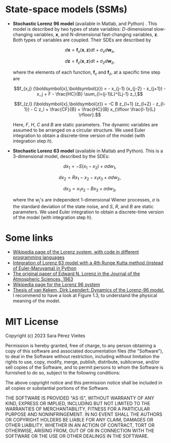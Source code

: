 # State-space models (SSMs)

* **Stochastic Lorenz 96 model** (available in Matlab, and Python) . This model is described by two types of state 
    variables: $D$-dimensional slow-changing variables, $\boldsymbol{x}$, and $N$-dimensional fast-changing 
    variables, $\boldsymbol{z}$. Both types of variables are coupled. Their SDEs are described by
  
    $$d\boldsymbol{x} = \boldsymbol{f}_x (\boldsymbol{x},\boldsymbol{z}) dt + \sigma_x d\boldsymbol{w}_x,$$
 
    $$d\boldsymbol{z} =  \boldsymbol{f}_z (\boldsymbol{x},\boldsymbol{z}) dt + \sigma_z d\boldsymbol{w}_z,$$

    where the elements of each function, $\boldsymbol{f}_x$ and 
    $\boldsymbol{f}_z$, at a specific time step are

    $$f_{x,j} (\boldsymbol{x},\boldsymbol{z}) = - x_{j-1} (x_{j-2} - x_{j+1}) - x_j + F - \frac{HC}{B} \sum_{l=(j-1)L}^{Lj-1} z_l,$$

    $$f_{z,l} (\boldsymbol{x},\boldsymbol{z}) = -C B z_{l+1} (z_{l+2} - z_{l-1}) - C z_l + \frac{CF}{B} + \frac{HC}{B} x_{\lfloor \frac{l-1}{L} \rfloor}.$$

    Here, $F$, $H$, $C$ and $B$ are static parameters. The dynamic variables are assumed to be arranged on a circular structure. 
    We used Euler integration to obtain a discrete-time version of the model (with integration step $h$).
  

* **Stochastic Lorenz 63 model** (available in Matlab and Python). This is a 3-dimensional model, described by the SDEs:
    
    $$dx_1 = -S (x_1 - x_2) + \sigma dw_1,$$

    $$dx_2 = R x_1 - x_2 - x_1 x_3 + \sigma dw_2,$$

    $$dx_3 = x_1 x_2 - B x_3 + \sigma dw_3,$$
    
    where the $w_i$'s are independent 1-dimensional Wiener processes, $\sigma$ is the standard deviation of the state noise,
    and $S$, $R$, and $B$ are static parameters. We used Euler integration to obtain a discrete-time version of the model 
    (with integration step $h$).

# Some links

* [Wikipedia page of the Lorenz system, with code in different programming languages](https://en.wikipedia.org/wiki/Lorenz_system)
* [Integration of Lorenz 63 model with a 4th Runge Kutta method (instead of Euler-Maruyama) in Python](https://blog.stackademic.com/lorenz-63-system-integration-using-4th-order-runge-kutta-methods-in-python-778d7dbc44c1)
* [The original paper of Edward N. Lorenz in the Journal of the Atmospheric Sciences, 1963](https://cdanfort.w3.uvm.edu/research/lorenz-1963.pdf)
* [Wikipedia page for the Lorenz 96 system](https://en.wikipedia.org/wiki/Lorenz_96_model)
* [Thesis of van Kekem, Dirk Leendert: Dynamics of the Lorenz-96 model.](https://pure.rug.nl/ws/portalfiles/portal/65106850/1_Introduction.pdf) I recommend to have a look at Figure 1.3, to understand the physical meaning of the model.





# MIT License

Copyright (c) 2023 Sara Pérez Vieites


Permission is hereby granted, free of charge, to any person obtaining a copy
of this software and associated documentation files (the "Software"), to deal
in the Software without restriction, including without limitation the rights
to use, copy, modify, merge, publish, distribute, sublicense, and/or sell
copies of the Software, and to permit persons to whom the Software is
furnished to do so, subject to the following conditions:

The above copyright notice and this permission notice shall be included in all
copies or substantial portions of the Software.

THE SOFTWARE IS PROVIDED "AS IS", WITHOUT WARRANTY OF ANY KIND, EXPRESS OR
IMPLIED, INCLUDING BUT NOT LIMITED TO THE WARRANTIES OF MERCHANTABILITY,
FITNESS FOR A PARTICULAR PURPOSE AND NONINFRINGEMENT. IN NO EVENT SHALL THE
AUTHORS OR COPYRIGHT HOLDERS BE LIABLE FOR ANY CLAIM, DAMAGES OR OTHER
LIABILITY, WHETHER IN AN ACTION OF CONTRACT, TORT OR OTHERWISE, ARISING FROM,
OUT OF OR IN CONNECTION WITH THE SOFTWARE OR THE USE OR OTHER DEALINGS IN THE
SOFTWARE.
